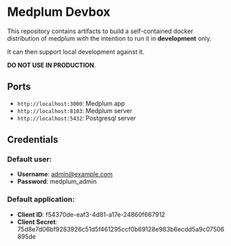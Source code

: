 # Medplum Devbox

This repository contains artifacts to build a self-contained docker distribution of medplum with the intention to run
it in **development** only.

It can then support local development against it.

**DO NOT USE IN PRODUCTION**.

## Ports

- `http://localhost:3000`: Medplum app
- `http://localhost:8103`: Medplum server
- `http://localhost:5432`: Postgresql server

## Credentials

### Default user:

- **Username**: admin@example.com
- **Password**: medplum_admin

### Default application:

- **Client ID**: f54370de-eaf3-4d81-a17e-24860f667912
- **Client Secret**: 75d8e7d06bf9283926c51d5f461295ccf0b69128e983b6ecdd5a9c07506895de

